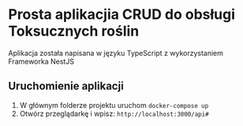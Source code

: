 # Prosta aplikacjia CRUD do obsługi Toksucznych roślin

Aplikacja została napisana w języku TypeScript z wykorzystaniem Frameworka NestJS

## Uruchomienie aplikacji

1. W głównym folderze projektu uruchom `docker-compose up`
2. Otwórz przeglądarkę i wpisz: `http://localhost:3000/api#`
